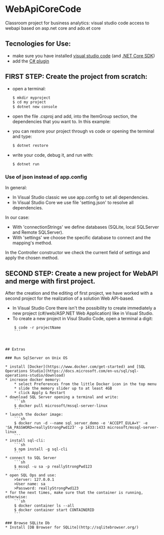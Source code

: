 # WebApiCoreCode
Classroom project for business analytics: visual studio code access to webapi based on asp.net core and ado.et core

## Tecnologies for Use:
* make sure you have installed [visual studio code](https://code.visualstudio.com/) (and [.NET Core SDK](https://www.microsoft.com/net/download))
* add the [C# plugin](https://marketplace.visualstudio.com/items?itemName=ms-vscode.csharp)

## FIRST STEP: Create the project from scratch:
* open a terminal:
    ```sh
    $ mkdir myproject
    $ cd my project
    $ dotnet new console
    ```
* open the file .csproj and add, into the ItemGroup section, the dependencies that you want to.
In this example:
    ><PackageReference Include="Newtonsoft.Json" Version="11.0.2" />
	><PackageReference Include="Microsoft.EntityFrameworkCore.Sqlite" Version="1.1.2" />
	><PackageReference Include="System.Data.SQLite" Version="1.0.105" />
	><PackageReference Include="System.Data.SQLite.Mac" Version="1.0.104.2" />
* you can restore your project through vs code or opening the terminal and type:
    ```sh
    $ dotnet restore
    ```
* write your code, debug it, and run with:
    ```sh
    $ dotnet run
    ```

### Use of json instead of app.config

In general:
* In Visual Studio classic we use app.config to set all dependencies.
* In Visual Studio Core we use file 'setting.json' to resolve all dependencies. 

In our case:
* With 'connectionStrings' we define databases (SQLite, local SQLServer and Remote SQLServer). 
* With 'settings' we choose the specific database to connect and the mapping's method.

In the Controller constructor we check the current field of settings and apply the chosen method.

## SECOND STEP: Create a new project for WebAPI and merge with first project.
After the creation and the editing of first project, we have worked with a second project for the realization of a solution Web API-based. 
* In Visual Studio Core there isn't the possibility to create immediately a new project (c#/web/ASP.NET Web Application) like in Visual Studio.  
* To create a new project in Visul Studio Code, open a terminal a digit:
``` $ dotnet new webapi -o projectName
    $ code -r projectName
    ```



## Extras

### Run SqlServer on Unix OS

* install [Docker](https://www.docker.com/get-started) and [SQL Operations Studio](https://docs.microsoft.com/en-us/sql/sql-operations-studio/download)
* increase docker memory: 
    * select Preferences from the little Docker icon in the top menu
    * slide the memory slider up to at least 4GB
    * click Apply & Restart
* download SQL Server opening a terminal and write:
    ```sh
    $ docker pull microsoft/mssql-server-linux
    ```
* launch the docker image:
    ```sh
    $ docker run -d --name sql_server_demo -e 'ACCEPT_EULA=Y' -e 'SA_PASSWORD=reallyStrongPwd123' -p 1433:1433 microsoft/mssql-server-linux
    ```
* install sql-cli:
    ```sh
    $ npm install -g sql-cli
    ```
* connect to SQL Server
    ```sh
    $ mssql -u sa -p reallyStrongPwd123
    ```
* open SQL Ops and use:
    >Server: 127.0.0.1
    >User name: sa
    >Password: reallyStrongPwd123
* for the next times, make sure that the container is running, otherwise:
    ```sh
    $ docker container ls --all
    $ docker container start CONTAINERID
    ```
    
### Browse SQLite Db
* Install [DB Browser for SQLite](http://sqlitebrowser.org/)



